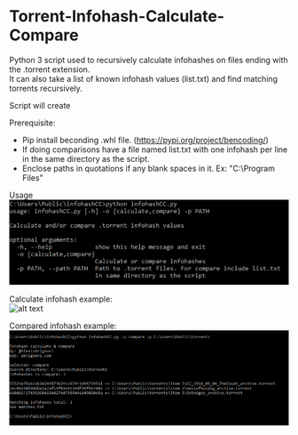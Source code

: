 # Torrent-Infohash-Calculate-Compare

Python 3 script used to recursively calculate infohashes on files ending with the .torrent extension.  
It can also take a list of known infohash values (list.txt) and find matching torrents recursively.  

Script will create 

Prerequisite:
- Pip install beconding .whl file. (https://pypi.org/project/bencoding/)   
- If doing comparisons have a file named list.txt with one infohash per line in the same directory as the script.  
- Enclose paths in quotations if any blank spaces in it. Ex: "C:\Program Files\"

Usage  
![alt text](/images/Usage.PNG "Usage example")  

Calculate infohash example:  
![alt text](/images/Calculated_infohash.PNG "Usage example")

Compared infohash example:
![alt text](/images/Compared.PNG "Usage example")
